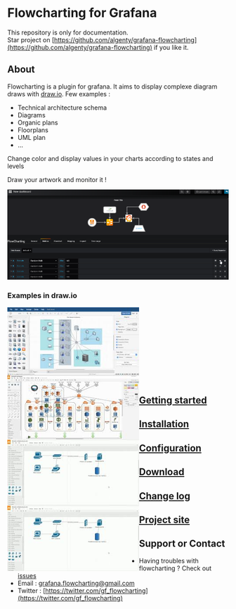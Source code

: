 # Flowcharting for Grafana
This repository is only for documentation.  
Star project on [https://github.com/algenty/grafana-flowcharting](https://github.com/algenty/grafana-flowcharting) if you like it.  

## About
Flowcharting is a plugin for grafana. It aims to display complexe diagram draws with [draw.io](https://draw.io/). Few examples :
  * Technical architecture schema
  * Diagrams
  * Organic plans
  * Floorplans
  * UML plan 
  * ...  
  
Change color and display values in your charts according to states and levels

Draw your artwork and monitor it !

![technology](images/animated_tech_small.png)

### Examples in draw.io

<img style="border:0px;margin:0px;float:left;width:300px;height:150px;" src="images/drawio_example1.jpg" />
<img style="border:0px;margin:0px;float:left;width:300px;height:150px;" src="images/drawio_example2.jpg" />
<img style="border:0px;margin:0px;float:left;width:300px;height:150px;" src="images/drawio_example3.jpg" />
<img style="border:0px;margin:0px;float:left;width:300px;height:150px;" src="images/drawio_example3.jpg" />
<br/><br/><br/><br/><br/><br/><br/><br/><br/><br/>  
  
  
## [Getting started](./STARTED.md)  
  
## [Installation](./INSTALL.md)  
  
## [Configuration](./SETUP.md)  
  
## [Download](./ARCHIVES.md)  
  
## [Change log](./CHANGELOG.md)  
  
## [Project site](https://github.com/algenty/grafana-plugin-repository  )

## Support or Contact

  - Having troubles with flowcharting ? Check out [issues](https://github.com/algenty/grafana-flowcharting/issues)
  - Email : <grafana.flowcharting@gmail.com>
  - Twitter : [https://twitter.com/gf_flowcharting](https://twitter.com/gf_flowcharting)
